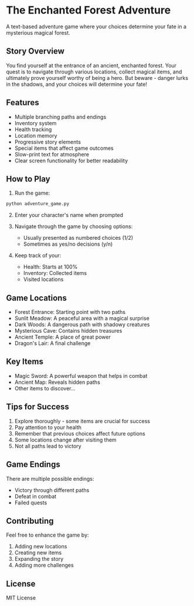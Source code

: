 # The Enchanted Forest Adventure

A text-based adventure game where your choices determine your fate in a mysterious magical forest.

## Story Overview

You find yourself at the entrance of an ancient, enchanted forest. Your quest is to navigate through various locations, collect magical items, and ultimately prove yourself worthy of being a hero. But beware - danger lurks in the shadows, and your choices will determine your fate!

## Features

- Multiple branching paths and endings
- Inventory system
- Health tracking
- Location memory
- Progressive story elements
- Special items that affect game outcomes
- Slow-print text for atmosphere
- Clear screen functionality for better readability

## How to Play

1. Run the game:
```bash
python adventure_game.py
```

2. Enter your character's name when prompted

3. Navigate through the game by choosing options:
   - Usually presented as numbered choices (1/2)
   - Sometimes as yes/no decisions (y/n)

4. Keep track of your:
   - Health: Starts at 100%
   - Inventory: Collected items
   - Visited locations

## Game Locations

- Forest Entrance: Starting point with two paths
- Sunlit Meadow: A peaceful area with a magical surprise
- Dark Woods: A dangerous path with shadowy creatures
- Mysterious Cave: Contains hidden treasures
- Ancient Temple: A place of great power
- Dragon's Lair: A final challenge

## Key Items

- Magic Sword: A powerful weapon that helps in combat
- Ancient Map: Reveals hidden paths
- Other items to discover...

## Tips for Success

1. Explore thoroughly - some items are crucial for success
2. Pay attention to your health
3. Remember that previous choices affect future options
4. Some locations change after visiting them
5. Not all paths lead to victory

## Game Endings

There are multiple possible endings:
- Victory through different paths
- Defeat in combat
- Failed quests

## Contributing

Feel free to enhance the game by:
1. Adding new locations
2. Creating new items
3. Expanding the story
4. Adding more challenges

## License

MIT License
